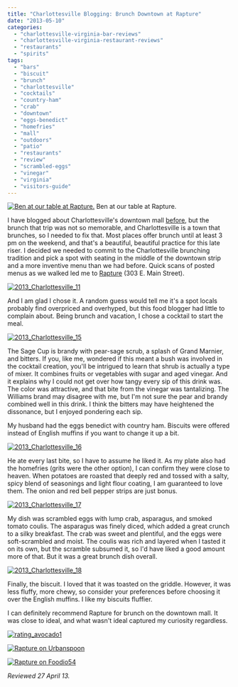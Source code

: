 ```yaml
---
title: "Charlottesville Blogging: Brunch Downtown at Rapture"
date: "2013-05-10"
categories:
  - "charlottesville-virginia-bar-reviews"
  - "charlottesville-virginia-restaurant-reviews"
  - "restaurants"
  - "spirits"
tags:
  - "bars"
  - "biscuit"
  - "brunch"
  - "charlottesville"
  - "cocktails"
  - "country-ham"
  - "crab"
  - "downtown"
  - "eggs-benedict"
  - "homefries"
  - "mall"
  - "outdoors"
  - "patio"
  - "restaurants"
  - "review"
  - "scrambled-eggs"
  - "vinegar"
  - "virginia"
  - "visitors-guide"
---
```





<div class="caption">

[![Ben at our table at Rapture.](http://s3.amazonaws.com/thegourmez-wpmedia/2013/05/2013_Charlottesville_14-500x332.jpg)](http://www.thegourmez.com/2013/05/charlottesville-blogging-brunch-downtown-at-rapture/2013_charlottesville_14/) Ben at our table at Rapture.</div>


I have blogged about Charlottesville's downtown mall [before](http://www.thegourmez.com/2012/07/charlottesville-blogging-downtown-food-and-the-downtown-mall/), but the brunch that trip was not so memorable, and Charlottesville is a town that brunches, so I needed to fix that. Most places offer brunch until at least 3 pm on the weekend, and that's a beautiful, beautiful practice for this late riser. I decided we needed to commit to the Charlottesville brunching tradition and pick a spot with seating in the middle of the downtown strip and a more inventive menu than we had before. Quick scans of posted menus as we walked led me to [Rapture](http://www.clubr2.com/Rapture/home.html) (303 E. Main Street).

[![2013_Charlottesville_11](http://s3.amazonaws.com/thegourmez-wpmedia/2013/05/2013_Charlottesville_11-500x332.jpg)](http://www.thegourmez.com/2013/05/charlottesville-blogging-brunch-downtown-at-rapture/2013_charlottesville_11/)

And I am glad I chose it. A random guess would tell me it's a spot locals probably find overpriced and overhyped, but this food blogger had little to complain about. Being brunch and vacation, I chose a cocktail to start the meal.

[![2013_Charlottesville_15](http://s3.amazonaws.com/thegourmez-wpmedia/2013/05/2013_Charlottesville_15-500x332.jpg)](http://www.thegourmez.com/2013/05/charlottesville-blogging-brunch-downtown-at-rapture/2013_charlottesville_15/)

The Sage Cup is brandy with pear-sage scrub, a splash of Grand Marnier, and bitters. If you, like me, wondered if this meant a bush was involved in the cocktail creation, you'll be intrigued to learn that shrub is actually a type of mixer. It combines fruits or vegetables with sugar and aged vinegar. And it explains why I could not get over how tangy every sip of this drink was. The color was attractive, and that bite from the vinegar was tantalizing. The Williams brand may disagree with me, but I'm not sure the pear and brandy combined well in this drink. I think the bitters may have heightened the dissonance, but I enjoyed pondering each sip.

My husband had the eggs benedict with country ham. Biscuits were offered instead of English muffins if you want to change it up a bit.

[![2013_Charlottesville_16](http://s3.amazonaws.com/thegourmez-wpmedia/2013/05/2013_Charlottesville_16-500x332.jpg)](http://www.thegourmez.com/2013/05/charlottesville-blogging-brunch-downtown-at-rapture/2013_charlottesville_16/)

He ate every last bite, so I have to assume he liked it. As my plate also had the homefries (grits were the other option), I can confirm they were close to heaven. When potatoes are roasted that deeply red and tossed with a salty, spicy blend of seasonings and light flour coating, I am guaranteed to love them. The onion and red bell pepper strips are just bonus.

[![2013_Charlottesville_17](http://s3.amazonaws.com/thegourmez-wpmedia/2013/05/2013_Charlottesville_17-500x332.jpg)](http://www.thegourmez.com/2013/05/charlottesville-blogging-brunch-downtown-at-rapture/2013_charlottesville_17/)

My dish was scrambled eggs with lump crab, asparagus, and smoked tomato coulis. The asparagus was finely diced, which added a great crunch to a silky breakfast. The crab was sweet and plentiful, and the eggs were soft-scrambled and moist. The coulis was rich and layered when I tasted it on its own, but the scramble subsumed it, so I'd have liked a good amount more of that. But it was a great brunch dish overall.

[![2013_Charlottesville_18](http://s3.amazonaws.com/thegourmez-wpmedia/2013/05/2013_Charlottesville_18-500x332.jpg)](http://www.thegourmez.com/2013/05/charlottesville-blogging-brunch-downtown-at-rapture/2013_charlottesville_18/)

Finally, the biscuit. I loved that it was toasted on the griddle. However, it was less fluffy, more chewy, so consider your preferences before choosing it over the English muffins. I like my biscuits fluffier.

I can definitely recommend Rapture for brunch on the downtown mall. It was close to ideal, and what wasn't ideal captured my curiosity regardless.

[![rating_avocado1](http://s3.amazonaws.com/thegourmez-wpmedia/2009/02/rating_avocado1.gif)](http://www.thegourmez.com/2009/02/restaurant-review-nanas-durham/rating_avocado1/)

[![Rapture on Urbanspoon](http://www.urbanspoon.com/b/link/853285/minilink.gif)](http://www.urbanspoon.com/r/108/853285/restaurant/Rapture-Charlottesville)

[![Rapture on Foodio54](http://foodio54.com/images/badge-1-760f7.jpg)](http://foodio54.com/restaurant/Charlottesville-VA/760f7/Rapture)

_Reviewed 27 April 13._
